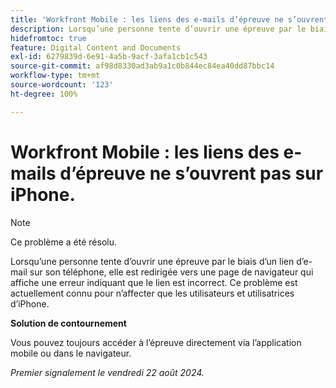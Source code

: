 ```yaml
---
title: 'Workfront Mobile : les liens des e-mails d’épreuve ne s’ouvrent pas sur iPhone.'
description: Lorsqu’une personne tente d’ouvrir une épreuve par le biais d’un lien d’e-mail sur son téléphone, elle est redirigée vers une page de navigateur qui affiche une erreur indiquant que le lien est incorrect.
hidefromtoc: true
feature: Digital Content and Documents
exl-id: 6279839d-6e91-4a5b-9acf-3afa1cb1c543
source-git-commit: af98d8330ad3ab9a1c0b844ec84ea40dd87bbc14
workflow-type: tm+mt
source-wordcount: '123'
ht-degree: 100%

---
```


# Workfront Mobile : les liens des e-mails d’épreuve ne s’ouvrent pas sur iPhone.

>[!NOTE]
>
>Ce problème a été résolu.

Lorsqu’une personne tente d’ouvrir une épreuve par le biais d’un lien d’e-mail sur son téléphone, elle est redirigée vers une page de navigateur qui affiche une erreur indiquant que le lien est incorrect. Ce problème est actuellement connu pour n’affecter que les utilisateurs et utilisatrices d’iPhone.

**Solution de contournement**

Vous pouvez toujours accéder à l’épreuve directement via l’application mobile ou dans le navigateur.

_Premier signalement le vendredi 22 août 2024._
